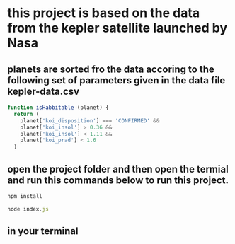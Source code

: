 # this project is based on the data from the kepler satellite launched by Nasa 

## planets are sorted fro the data accoring to the following set of parameters given in the data file kepler-data.csv


``` javascript
function isHabbitable (planet) {
  return (
    planet['koi_disposition'] === 'CONFIRMED' &&
    planet['koi_insol'] > 0.36 &&
    planet['koi_insol'] < 1.11 &&
    planet['koi_prad'] < 1.6
  )
```


## open the project folder and then open the termial and run this commands below to run this project. 

``` javascript
npm install 

node index.js

```

## in your terminal
